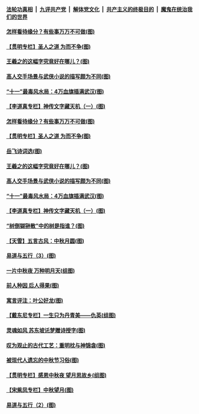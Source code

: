 

####  [法轮功真相](../../../../basic/blob/master/README.md?t=10070702) &nbsp;|&nbsp; [九评共产党](../../../../9ping.md/blob/master/README.md?t=10070702) &nbsp;|&nbsp; [解体党文化](../../../../jtdwh.md/blob/master/README.md?t=10070702)  &nbsp;|&nbsp; [共产主义的终极目的](../../../../gczydzjmd.md/blob/master/README.md?t=10070702) &nbsp;|&nbsp; [魔鬼在统治我们的世界](../../../../mgztzwmdsj.md/blob/master/README.md?t=10070702) 

#### [怎样看待缘分？有些事万万不可做(图)](../pages/p7/948326.md?t=10070702) 

#### [【贯明专栏】圣人之道 为而不争(图)](../pages/p7/947873.md?t=10070702) 

#### [王羲之的这幅字究竟好在哪儿？(图)](../pages/p7/948269.md?t=10070702) 

#### [高人交手场景与武侠小说的描写颇为不同(图)](../pages/p7/948092.md?t=10070702) 

#### [“十一”最毒风水局：4万血旗插满武汉(图)](../pages/p7/948181.md?t=10070702) 

#### [【李道真专栏】神传文字藏天机（一）(图)](../pages/p7/947879.md?t=10070702) 

#### [怎样看待缘分？有些事万万不可做(图)](../pages/p7/948326.md?t=10070702) 

#### [【贯明专栏】圣人之道 为而不争(图)](../pages/p7/947873.md?t=10070702) 

#### [岳飞诗词选(图)](../pages/p7/948131.md?t=10070702) 

#### [王羲之的这幅字究竟好在哪儿？(图)](../pages/p7/948269.md?t=10070702) 

#### [高人交手场景与武侠小说的描写颇为不同(图)](../pages/p7/948092.md?t=10070702) 

#### [“十一”最毒风水局：4万血旗插满武汉(图)](../pages/p7/948181.md?t=10070702) 

#### [【李道真专栏】神传文字藏天机（一）(图)](../pages/p7/947879.md?t=10070702) 

#### [“树倒猢狲散”中的树是指谁？(图)](../pages/p7/948015.md?t=10070702) 

#### [【天雪】五言古风：中秋月圆(图)](../pages/p7/948163.md?t=10070702) 

#### [易道与五行（3）(图)](../pages/p7/947856.md?t=10070702) 

#### [一片中秋夜 万种明月天(组图)](../pages/p7/947294.md?t=10070702) 

#### [前人种因 后人得果(图)](../pages/p7/948022.md?t=10070702) 

#### [寓言评注：叶公好龙(图)](../pages/p7/948018.md?t=10070702) 

#### [【戴东尼专栏】一生只为丹青美——仇英(组图)](../pages/p7/944023.md?t=10070702) 

#### [灵魂如风 苏东坡讬梦赠诗授字(图)](../pages/p7/947859.md?t=10070702) 

#### [叹为观止的古代工艺：重明枕与神锦衾(图)](../pages/p7/947819.md?t=10070702) 

#### [被现代人遗忘的中秋节习俗(图)](../pages/p7/947855.md?t=10070702) 

#### [【贯明专栏】感恩中秋夜 望月思故乡(组图)](../pages/p7/946621.md?t=10070702) 

#### [【宋紫凤专栏】中秋望月(图)](../pages/p7/947781.md?t=10070702) 

#### [易道与五行（2）(图)](../pages/p7/947655.md?t=10070702) 

